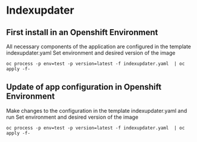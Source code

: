# Indexupdater

## First install in an Openshift Environment

All necessary components of the application are configured in the template indexupdater.yaml
Set environment and desired version of the image
```
oc process -p env=test -p version=latest -f indexupdater.yaml  | oc apply -f-
```

## Update of app configuration in Openshift Environment

Make changes to the configuration in the template indexupdater.yaml and run
Set environment and desired version of the image
```
oc process -p env=test -p version=latest -f indexupdater.yaml  | oc apply -f-
```
